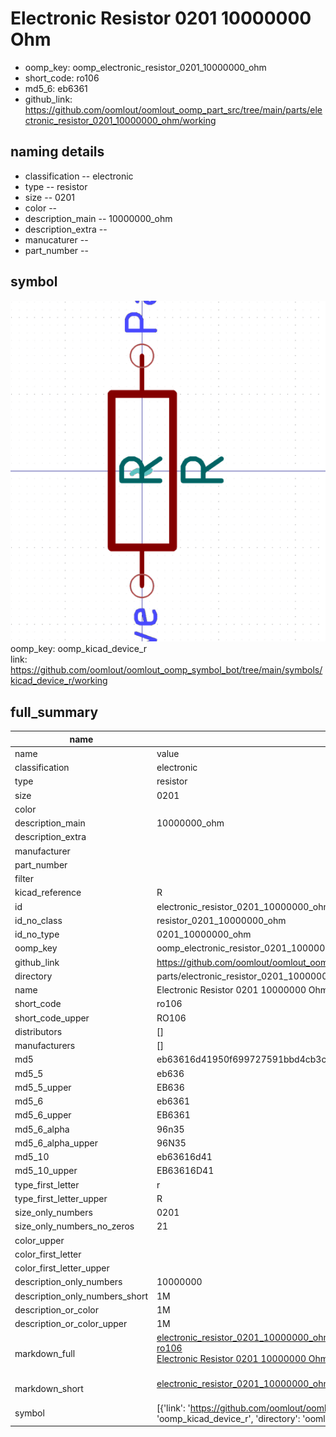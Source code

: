 # Electronic Resistor 0201 10000000 Ohm

  
* oomp_key: oomp_electronic_resistor_0201_10000000_ohm 
* short_code: ro106
* md5_6: eb6361  
* github_link: https://github.com/oomlout/oomlout_oomp_part_src/tree/main/parts/electronic_resistor_0201_10000000_ohm/working  
## naming details
* classification -- electronic
* type -- resistor
* size -- 0201
* color -- 
* description_main -- 10000000_ohm
* description_extra -- 
* manucaturer -- 
* part_number -- 



## symbol

![](symbol/0/working/working_600.png)  
oomp_key: oomp_kicad_device_r  
link: https://github.com/oomlout/oomlout_oomp_symbol_bot/tree/main/symbols/kicad_device_r/working  


## full_summary
| name | value | 
| --- | --- | 
| name | value | 
| classification | electronic | 
| type | resistor | 
| size | 0201 | 
| color |  | 
| description_main | 10000000_ohm | 
| description_extra |  | 
| manufacturer |  | 
| part_number |  | 
| filter |  | 
| kicad_reference | R | 
| id | electronic_resistor_0201_10000000_ohm | 
| id_no_class | resistor_0201_10000000_ohm | 
| id_no_type | 0201_10000000_ohm | 
| oomp_key | oomp_electronic_resistor_0201_10000000_ohm | 
| github_link | https://github.com/oomlout/oomlout_oomp_part_src/tree/main/parts/electronic_resistor_0201_10000000_ohm/working | 
| directory | parts/electronic_resistor_0201_10000000_ohm | 
| name | Electronic Resistor 0201 10000000 Ohm | 
| short_code | ro106 | 
| short_code_upper | RO106 | 
| distributors | [] | 
| manufacturers | [] | 
| md5 | eb63616d41950f699727591bbd4cb3c5 | 
| md5_5 | eb636 | 
| md5_5_upper | EB636 | 
| md5_6 | eb6361 | 
| md5_6_upper | EB6361 | 
| md5_6_alpha | 96n35 | 
| md5_6_alpha_upper | 96N35 | 
| md5_10 | eb63616d41 | 
| md5_10_upper | EB63616D41 | 
| type_first_letter | r | 
| type_first_letter_upper | R | 
| size_only_numbers | 0201 | 
| size_only_numbers_no_zeros | 21 | 
| color_upper |  | 
| color_first_letter |  | 
| color_first_letter_upper |  | 
| description_only_numbers | 10000000 | 
| description_only_numbers_short | 1M | 
| description_or_color | 1M | 
| description_or_color_upper | 1M | 
| markdown_full | [electronic_resistor_0201_10000000_ohm](https://github.com/oomlout/oomlout_oomp_part_src/tree/main/parts/electronic_resistor_0201_10000000_ohm/working)<br>[ro106](https://github.com/oomlout/oomlout_oomp_part_src/tree/main/parts/electronic_resistor_0201_10000000_ohm/working)<br>[Electronic Resistor 0201 10000000 Ohm](https://github.com/oomlout/oomlout_oomp_part_src/tree/main/parts/electronic_resistor_0201_10000000_ohm/working)<br><br> | 
| markdown_short | [electronic_resistor_0201_10000000_ohm](https://github.com/oomlout/oomlout_oomp_part_src/tree/main/parts/electronic_resistor_0201_10000000_ohm/working)<br><br> | 
| symbol | [{'link': 'https://github.com/oomlout/oomlout_oomp_symbol_bot/tree/main/symbols/kicad_device_r', 'oomp_key': 'oomp_kicad_device_r', 'directory': 'oomlout_oomp_symbol_bot/symbols/kicad_device_r//working/working.kicad_sym'}] | 
